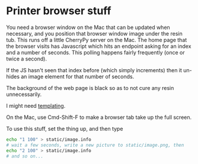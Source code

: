 Printer browser stuff
==

You need a browser window on the Mac that can be updated when necessary, and you position that browser window image under the resin tub. This runs off a little CherryPy server on the Mac. The home page that the browser visits has Javascript which hits an endpoint asking for an index and a number of seconds. This polling happens fairly frequently (once or twice a second).

If the JS hasn't seen that index before (which simply increments) then it un-hides an image element for that number of seconds.

The background of the web page is black so as to not cure any resin unnecessarily.

I might need [templating](https://bitbucket.org/Lawouach/cherrypy-recipes/src/tip/web/templating/).

On the Mac, use Cmd-Shift-F to make a browser tab take up the full screen.

To use this stuff, set the thing up, and then type

```bash
echo "1 100" > static/image.info
# wait a few seconds, write a new picture to static/image.png, then
echo "2 100" > static/image.info
# and so on...
```